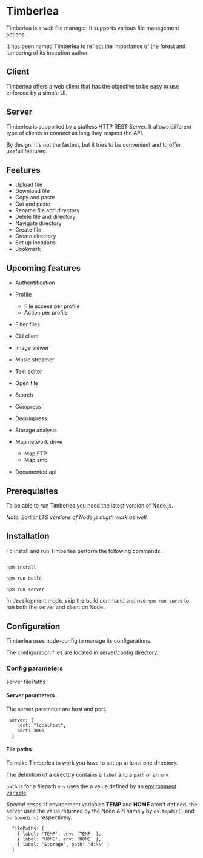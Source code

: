 # Timberlea

Timberlea is a web file manager. It supports various file management actions.

It has been named Timberlea to reflect the importance of the forest and lumbering of its inception author.

## Client

Timberlea offers a web client that has the objective to be easy to use enforced by a simple UI.

## Server

Timberlea is supported by a statless HTTP REST Server. It allows different type of clients to connect as long they respect the API.

By design, it's not the fastest, but it tries to be convenient and to offer usefull features.

## Features

* Upload file
* Download file
* Copy and paste
* Cut and paste
* Rename file and directory
* Delete file and directory
* Navigate directory
* Create file
* Create directory
* Set up locations
* Bookmark

## Upcoming features

* Authentification
* Profile
  * File access per profile
  * Action per profile
* Filter files
* CLI client
* Image viewer
* Music streamer
* Text editor
* Open file
* Search
* Compress
* Decompress

* Storage analysis
* Map network drive
  * Map FTP
  * Map smb
* Documented api

## Prerequisites

To be able to run Timberlea you need the latest version of Node.js.

_Note: Earlier LTS versions of Node.js migth work as well._

## Installation

To install and run Timberlea perform the following commands.

```bash

npm install

npm run build

npm run server

```

In devellopment mode, skip the build command and use `npm run serve` to run both the server and client on Node.

## Configuration

Timberlea uses node-config to manage its configurations.

The configuration files are located in server/config directory.

### Config parameters

server filePaths

#### Server parameters

The server parameter are host and port.

```json5
 server: {
    host: "localhost",
    port: 3000
  }
```

#### File paths

To make Timberlea to work you have to set up at least one directory.

The definition of a directtry contains a `label` and a `path` or an `env`

`path` is for a filepath
`env` uses the a value defined by an [environment variable](https://en.wikipedia.org/wiki/Environment_variable)

_Special cases_: if environment variables **TEMP** and **HOME** aren't defined, the server uses the value returned by the Node API namely by `os.tmpdir()` and `os.homedir()` respectively.

```json5
  filePaths: [
    { label: 'TEMP', env: 'TEMP' },
    { label: 'HOME', env: 'HOME' },
    { label: 'Storage', path: 'd:\\' }
  ]
```
